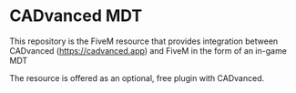 # CADvanced MDT

This repository is the FiveM resource that provides integration between CADvanced (https://cadvanced.app) and FiveM in the form of an in-game MDT

The resource is offered as an optional, free plugin with CADvanced.


